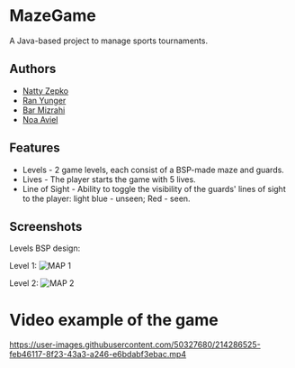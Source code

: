 # MazeGame

A Java-based project to manage sports tournaments.

## Authors

- [Natty Zepko](https://github.com/NattyZepko)
- [Ran Yunger](https://github.com/RanYunger)
- [Bar Mizrahi](https://github.com/barmizrahi)
- [Noa Aviel](https://github.com/noaaviel)
 
## Features

- Levels - 2 game levels, each consist of a BSP-made maze and guards.
- Lives - The player starts the game with 5 lives.
- Line of Sight - Ability to toggle the visibility of the guards' lines of sight to the player: light blue - unseen; Red - seen.

## Screenshots

Levels BSP design:

Level 1: 
![MAP 1](https://user-images.githubusercontent.com/62587988/220644949-699b5f22-5e6f-4587-9d8f-97abb5ec17dd.png)

Level 2:
![MAP 2](https://user-images.githubusercontent.com/50327680/212556984-223cd8df-0be9-4e85-8642-62d98b6bb9ee.png)

# Video example of the game

https://user-images.githubusercontent.com/50327680/214286525-feb46117-8f23-43a3-a246-e6bdabf3ebac.mp4

